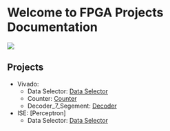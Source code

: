 # Welcome to FPGA Projects Documentation


![](/doc/img/Digilent_Basys3.jpg)


## Projects


* Vivado: 
    * Data Selector: [Data Selector](Vivdao/data_selector_verilog/data_selector.md)
    * Counter: [Counter](Vivdao/counter_verilog/counter.md)
    * Decoder_7_Segement: [Decoder](Vivdao/decoder_7_seg/decoder.md)
* ISE: [Perceptron]
    * Data Selector: [Data Selector](Vivdao/data_selector_verilog/data_selector.md)



